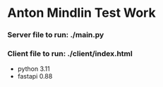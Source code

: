 # Anton Mindlin Test Work
### Server file to run: ./main.py
### Client file to run: ./client/index.html

+ python 3.11
+ fastapi 0.88